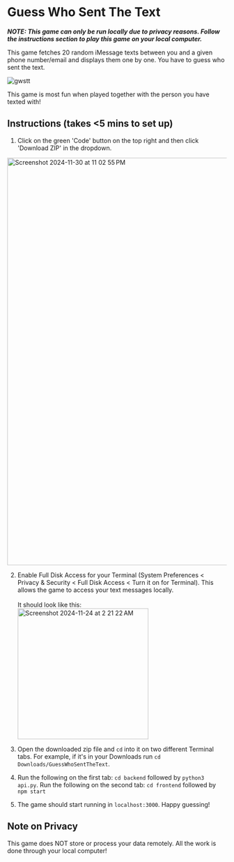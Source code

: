# Guess Who Sent The Text
**_NOTE: This game can only be run locally due to privacy reasons. Follow the instructions section to play this game on your local computer._**

This game fetches 20 random iMessage texts between you and a given phone number/email and displays them one by one. You have to guess who sent the text.

![gwstt](https://github.com/user-attachments/assets/7cf57348-89ac-4070-943d-ab8b12805732)

This game is most fun when played together with the person you have texted with!

## Instructions (takes <5 mins to set up) ##
1. Click on the green 'Code' button on the top right and then click 'Download ZIP' in the dropdown.
<img width="934" alt="Screenshot 2024-11-30 at 11 02 55 PM" src="https://github.com/user-attachments/assets/ae8e3df6-5a29-4b09-a9a0-8214178b0612">

2. Enable Full Disk Access for your Terminal (System Preferences < Privacy & Security < Full Disk Access < Turn it on for Terminal). This allows the game to access your text messages locally. <br /><br />It should look like this:<br /> <img width="300" alt="Screenshot 2024-11-24 at 2 21 22 AM" src="https://github.com/user-attachments/assets/b1677159-c0a7-4b93-931a-66c7c9aa33b7">

3. Open the downloaded zip file and `cd` into it on two different Terminal tabs. For example, if it's in your Downloads run `cd Downloads/GuessWhoSentTheText`.

4. Run the following on the first tab: `cd backend` followed by `python3 api.py`. Run the following on the second tab: `cd frontend` followed by `npm start`

5. The game should start running in `localhost:3000`. Happy guessing!

## Note on Privacy ##
This game does NOT store or process your data remotely. All the work is done through your local computer!
